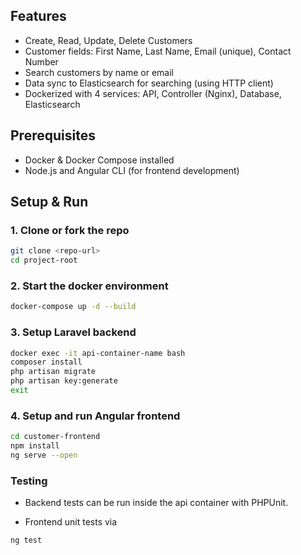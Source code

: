 ## Features

- Create, Read, Update, Delete Customers
- Customer fields: First Name, Last Name, Email (unique), Contact Number
- Search customers by name or email
- Data sync to Elasticsearch for searching (using HTTP client)
- Dockerized with 4 services: API, Controller (Nginx), Database, Elasticsearch

## Prerequisites

- Docker & Docker Compose installed
- Node.js and Angular CLI (for frontend development)

## Setup & Run

### 1. Clone or fork the repo

```bash
git clone <repo-url>
cd project-root
```

### 2. Start the docker environment

```bash
docker-compose up -d --build
```

### 3. Setup Laravel backend

```bash
docker exec -it api-container-name bash
composer install
php artisan migrate
php artisan key:generate
exit
```

### 4. Setup and run Angular frontend

```bash
cd customer-frontend
npm install
ng serve --open
```

### Testing

- Backend tests can be run inside the api container with PHPUnit.

- Frontend unit tests via

```bash
ng test
```
